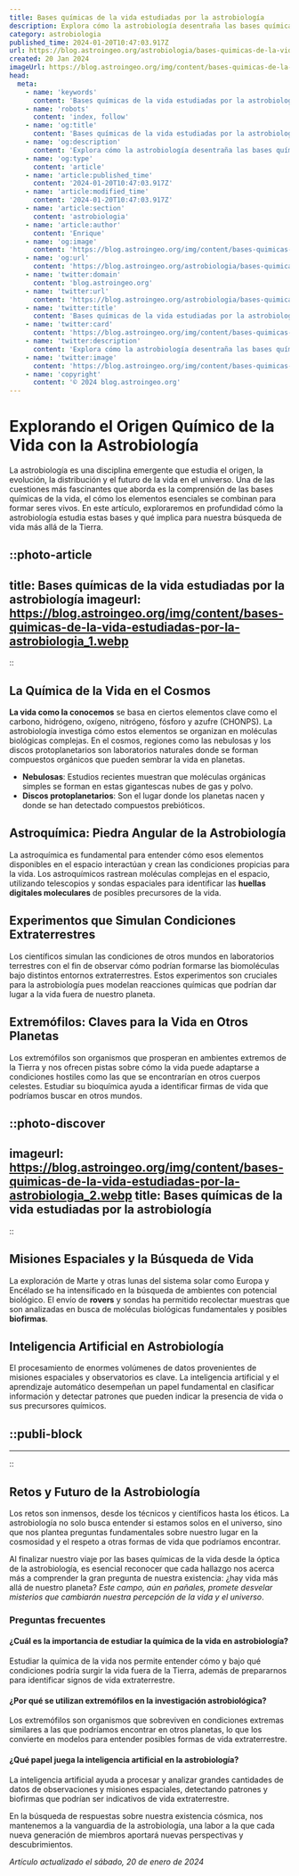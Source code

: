 ```yaml
---
title: Bases químicas de la vida estudiadas por la astrobiología
description: Explora cómo la astrobiología desentraña las bases químicas de la vida en el universo, un fascinante viaje científico.
category: astrobiologia
published_time: 2024-01-20T10:47:03.917Z
url: https://blog.astroingeo.org/astrobiologia/bases-quimicas-de-la-vida-estudiadas-por-la-astrobiologia
created: 20 Jan 2024
imageUrl: https://blog.astroingeo.org/img/content/bases-quimicas-de-la-vida-estudiadas-por-la-astrobiologia_1.webp
head:
  meta:
    - name: 'keywords'
      content: 'Bases químicas de la vida estudiadas por la astrobiología'
    - name: 'robots'
      content: 'index, follow'
    - name: 'og:title'
      content: 'Bases químicas de la vida estudiadas por la astrobiología'
    - name: 'og:description'
      content: 'Explora cómo la astrobiología desentraña las bases químicas de la vida en el universo, un fascinante viaje científico.'
    - name: 'og:type'
      content: 'article'
    - name: 'article:published_time'
      content: '2024-01-20T10:47:03.917Z'
    - name: 'article:modified_time'
      content: '2024-01-20T10:47:03.917Z'
    - name: 'article:section'
      content: 'astrobiologia'
    - name: 'article:author'
      content: 'Enrique'
    - name: 'og:image'
      content: 'https://blog.astroingeo.org/img/content/bases-quimicas-de-la-vida-estudiadas-por-la-astrobiologia_1.webp'
    - name: 'og:url'
      content: 'https://blog.astroingeo.org/astrobiologia/bases-quimicas-de-la-vida-estudiadas-por-la-astrobiologia'
    - name: 'twitter:domain'
      content: 'blog.astroingeo.org'
    - name: 'twitter:url'
      content: 'https://blog.astroingeo.org/astrobiologia/bases-quimicas-de-la-vida-estudiadas-por-la-astrobiologia'
    - name: 'twitter:title'
      content: 'Bases químicas de la vida estudiadas por la astrobiología'
    - name: 'twitter:card'
      content: 'https://blog.astroingeo.org/img/content/bases-quimicas-de-la-vida-estudiadas-por-la-astrobiologia_1.webp'
    - name: 'twitter:description'
      content: 'Explora cómo la astrobiología desentraña las bases químicas de la vida en el universo, un fascinante viaje científico.'
    - name: 'twitter:image'
      content: 'https://blog.astroingeo.org/img/content/bases-quimicas-de-la-vida-estudiadas-por-la-astrobiologia_1.webp'
    - name: 'copyright'
      content: '© 2024 blog.astroingeo.org'
---
```

# Explorando el Origen Químico de la Vida con la Astrobiología

La astrobiología es una disciplina emergente que estudia el origen, la evolución, la distribución y el futuro de la vida en el universo. Una de las cuestiones más fascinantes que aborda es la comprensión de las bases químicas de la vida, el cómo los elementos esenciales se combinan para formar seres vivos. En este artículo, exploraremos en profundidad cómo la astrobiología estudia estas bases y qué implica para nuestra búsqueda de vida más allá de la Tierra.


::photo-article
---
title: Bases químicas de la vida estudiadas por la astrobiología
imageurl: https://blog.astroingeo.org/img/content/bases-quimicas-de-la-vida-estudiadas-por-la-astrobiologia_1.webp
---
::


## La Química de la Vida en el Cosmos

**La vida como la conocemos** se basa en ciertos elementos clave como el carbono, hidrógeno, oxígeno, nitrógeno, fósforo y azufre (CHONPS). La astrobiología investiga cómo estos elementos se organizan en moléculas biológicas complejas. En el cosmos, regiones como las nebulosas y los discos protoplanetarios son laboratorios naturales donde se forman compuestos orgánicos que pueden sembrar la vida en planetas.

- **Nebulosas**: Estudios recientes muestran que moléculas orgánicas simples se forman en estas gigantescas nubes de gas y polvo.
- **Discos protoplanetarios**: Son el lugar donde los planetas nacen y donde se han detectado compuestos prebióticos.

## Astroquímica: Piedra Angular de la Astrobiología

La astroquímica es fundamental para entender cómo esos elementos disponibles en el espacio interactúan y crean las condiciones propicias para la vida. Los astroquímicos rastrean moléculas complejas en el espacio, utilizando telescopios y sondas espaciales para identificar las **huellas digitales moleculares** de posibles precursores de la vida.

## Experimentos que Simulan Condiciones Extraterrestres

Los científicos simulan las condiciones de otros mundos en laboratorios terrestres con el fin de observar cómo podrían formarse las biomoléculas bajo distintos entornos extraterrestres. Estos experimentos son cruciales para la astrobiología pues modelan reacciones químicas que podrían dar lugar a la vida fuera de nuestro planeta.

## Extremófilos: Claves para la Vida en Otros Planetas

Los extremófilos son organismos que prosperan en ambientes extremos de la Tierra y nos ofrecen pistas sobre cómo la vida puede adaptarse a condiciones hostiles como las que se encontrarían en otros cuerpos celestes. Estudiar su bioquímica ayuda a identificar firmas de vida que podríamos buscar en otros mundos.


::photo-discover
---
imageurl: https://blog.astroingeo.org/img/content/bases-quimicas-de-la-vida-estudiadas-por-la-astrobiologia_2.webp
title: Bases químicas de la vida estudiadas por la astrobiología
---
::


## Misiones Espaciales y la Búsqueda de Vida

La exploración de Marte y otras lunas del sistema solar como Europa y Encélado se ha intensificado en la búsqueda de ambientes con potencial biológico. El envío de **rovers** y sondas ha permitido recolectar muestras que son analizadas en busca de moléculas biológicas fundamentales y posibles **biofirmas**.

## Inteligencia Artificial en Astrobiología

El procesamiento de enormes volúmenes de datos provenientes de misiones espaciales y observatorios es clave. La inteligencia artificial y el aprendizaje automático desempeñan un papel fundamental en clasificar información y detectar patrones que pueden indicar la presencia de vida o sus precursores químicos.


  ::publi-block
  ---
  ---
  ::
  
  
## Retos y Futuro de la Astrobiología

Los retos son inmensos, desde los técnicos y científicos hasta los éticos. La astrobiología no solo busca entender si estamos solos en el universo, sino que nos plantea preguntas fundamentales sobre nuestro lugar en la cosmosidad y el respeto a otras formas de vida que podríamos encontrar.

Al finalizar nuestro viaje por las bases químicas de la vida desde la óptica de la astrobiología, es esencial reconocer que cada hallazgo nos acerca más a comprender la gran pregunta de nuestra existencia: ¿hay vida más allá de nuestro planeta? *Este campo, aún en pañales, promete desvelar misterios que cambiarán nuestra percepción de la vida y el universo*.

### Preguntas frecuentes

#### ¿Cuál es la importancia de estudiar la química de la vida en astrobiología?
Estudiar la química de la vida nos permite entender cómo y bajo qué condiciones podría surgir la vida fuera de la Tierra, además de prepararnos para identificar signos de vida extraterrestre.

#### ¿Por qué se utilizan extremófilos en la investigación astrobiológica?
Los extremófilos son organismos que sobreviven en condiciones extremas similares a las que podríamos encontrar en otros planetas, lo que los convierte en modelos para entender posibles formas de vida extraterrestre.

#### ¿Qué papel juega la inteligencia artificial en la astrobiología?
La inteligencia artificial ayuda a procesar y analizar grandes cantidades de datos de observaciones y misiones espaciales, detectando patrones y biofirmas que podrían ser indicativos de vida extraterrestre.

En la búsqueda de respuestas sobre nuestra existencia cósmica, nos mantenemos a la vanguardia de la astrobiología, una labor a la que cada nueva generación de miembros aportará nuevas perspectivas y descubrimientos.

_Artículo actualizado el sábado, 20 de enero de 2024_